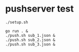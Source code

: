 # pushserver test

```
./setup.sh

go run . &
./push.sh sub_1.json &
./push.sh sub_2.json &
./push.sh sub_3.json &
```
